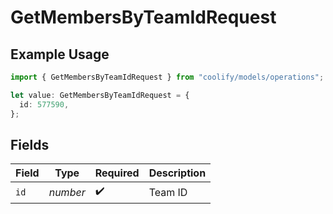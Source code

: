 # GetMembersByTeamIdRequest

## Example Usage

```typescript
import { GetMembersByTeamIdRequest } from "coolify/models/operations";

let value: GetMembersByTeamIdRequest = {
  id: 577590,
};
```

## Fields

| Field              | Type               | Required           | Description        |
| ------------------ | ------------------ | ------------------ | ------------------ |
| `id`               | *number*           | :heavy_check_mark: | Team ID            |